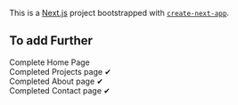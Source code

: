 This is a [Next.js](https://nextjs.org/) project bootstrapped with [`create-next-app`](https://github.com/vercel/next.js/tree/canary/packages/create-next-app).

## To add Further

Complete Home Page <br>
Completed Projects page ✔ <br>
Completed About page ✔ <br>
Completed Contact page ✔
